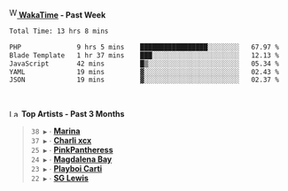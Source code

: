 <img src="https://github.com/dxnter/dxnter/assets/17434202/67b21fa4-d36d-46f9-9dec-f23d976b00ef" alt="WakaTime Logo" width="14" height="18"/><a href="https://wakatime.com/@dxnter" target="_blank"><strong> WakaTime</strong></a><strong> - Past Week</strong>

<!--START_SECTION:waka-->

```txt
Total Time: 13 hrs 8 mins

PHP              9 hrs 5 mins    █████████████████░░░░░░░░   67.97 %
Blade Template   1 hr 37 mins    ███░░░░░░░░░░░░░░░░░░░░░░   12.13 %
JavaScript       42 mins         █▒░░░░░░░░░░░░░░░░░░░░░░░   05.34 %
YAML             19 mins         ▓░░░░░░░░░░░░░░░░░░░░░░░░   02.43 %
JSON             19 mins         ▓░░░░░░░░░░░░░░░░░░░░░░░░   02.37 %
```

<!--END_SECTION:waka-->

<br/>

<!--START_LASTFM_ARTISTS:{"period": "3month", "rows": 6}-->
<a href="https://last.fm" target="_blank"><img src="https://user-images.githubusercontent.com/17434202/215290617-e793598d-d7c9-428f-9975-156db1ba89cc.svg" alt="Last.fm Logo" width="18" height="13"/></a> **Top Artists - Past 3 Months**

> `38 ▶️` ∙ **[Marina](https://www.last.fm/music/Marina)**<br/>
> `37 ▶️` ∙ **[Charli xcx](https://www.last.fm/music/Charli+xcx)**<br/>
> `25 ▶️` ∙ **[PinkPantheress](https://www.last.fm/music/PinkPantheress)**<br/>
> `24 ▶️` ∙ **[Magdalena Bay](https://www.last.fm/music/Magdalena+Bay)**<br/>
> `23 ▶️` ∙ **[Playboi Carti](https://www.last.fm/music/Playboi+Carti)**<br/>
> `22 ▶️` ∙ **[SG Lewis](https://www.last.fm/music/SG+Lewis)**<br/>
<!--END_LASTFM_ARTISTS-->
